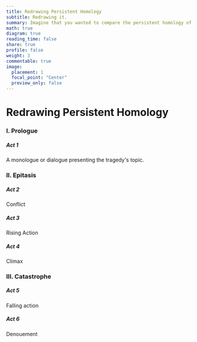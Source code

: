 ```yaml
---
title: Redrawing Persistent Homology
subtitle: Redrawing it.
summary: Imagine that you wanted to compare the persistent homology of two different metric spaces. The filtration parameter of standard Vietoris-Rips filtration is the metric, but each space has its own metric. So, how do we compare their persistent homology?
math: true
diagram: true
reading_time: false  
share: true  
profile: false
weight: 3
commentable: true
image:
  placement: 1
  focal_point: "Center"
  preview_only: false
---
```



# Redrawing Persistent Homology

### I. Prologue

##### Act 1

A monologue or dialogue presenting the tragedy's topic.

### II. Epitasis

##### Act 2

Conflict

##### Act 3

Rising Action

##### Act 4

Climax

### III. Catastrophe

##### Act 5

Falling action

##### Act 6

Denouement


